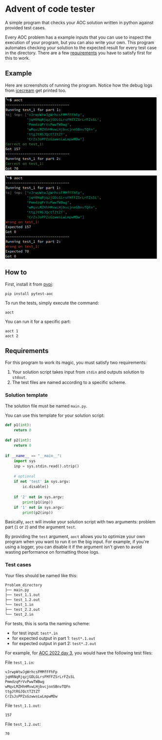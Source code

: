 # Advent of code tester
A simple program that checks your AOC solution written in python against provided test cases.

Every AOC problem has a example inputs that you can use to inspect the execution of your program,
but you can also write your own. This program automates checking your solution to the expected result for every test case in the directory. There are a few [requirements](#-requirements) you have to satisfy first for this to work.

## Example

Here are screenshots of running the program.
Notice how the debug logs from [icecream](https://github.com/gruns/icecream) get printed too.

![](./img/success.png)

![](./img/failed.png)

## How to
First, install it from [pypi](https://pypi.org/project/pytest-aoc/):
``` shell
pip install pytest-aoc
```

To run the tests, simply execute the command:
``` shell
aoct
```

You can run it for a specific part:
``` shell
aoct 1
aoct 2
```

## Requirements
For this program to work its magic, you must satisfy two requirements:
1. Your solution script takes input from `stdin` and outputs solution to `stdout`.
2. The test files are named according to a specific scheme.

### Solution template

The solution file must be named `main.py`.

You can use this template for your solution script:

``` python
def p1(int):
    return 0

def p2(int):
    return 0

if __name__ == "__main__":
    import sys
    inp = sys.stdin.read().strip()
    
    # optional
    if not 'test' in sys.argv:
        ic.disable()

    if '2' not in sys.argv:
        print(p1(inp))
    if '1' not in sys.argv:
        print(p2(inp))
```

Basically, `aoct` will invoke your solution script with two arguments: 
problem part (`1` or `2`) and the argument `test`.

By providing the `test` argument,
`aoct` allows you to optimize your own program when you want to run it on the big input.
For example, if you're using a logger,
you can disable it if the argument isn't given 
to avoid wasting performance on formatting those logs.
### Test cases
Your files should be named like this:
``` text
Problem_directory
├── main.py
├── test_1.1.out
├── test_1.2.out
└── test_1.in
├── test_2.2.out
└── test_2.in
```

For tests, this is sorta the naming scheme:
- for test input: `test*.in`
- for expected output in part 1: `test*.1.out`
- for expected output in part 2: `test*.2.out`

For example, for [AOC 2022 day 3](https://adventofcode.com/2022/day/3), you would have the following test files:

File `test_1.in`:
``` text
vJrwpWtwJgWrhcsFMMfFFhFp
jqHRNqRjqzjGDLGLrsFMfFZSrLrFZsSL
PmmdzqPrVvPwwTWBwg
wMqvLMZHhHMvwLHjbvcjnnSBnvTQFn
ttgJtRGJQctTZtZT
CrZsJsPPZsGzwwsLwLmpwMDw
```

File `test_1.1.out`:
``` text
157
```

File `test_1.2.out`:
``` text
70
```
